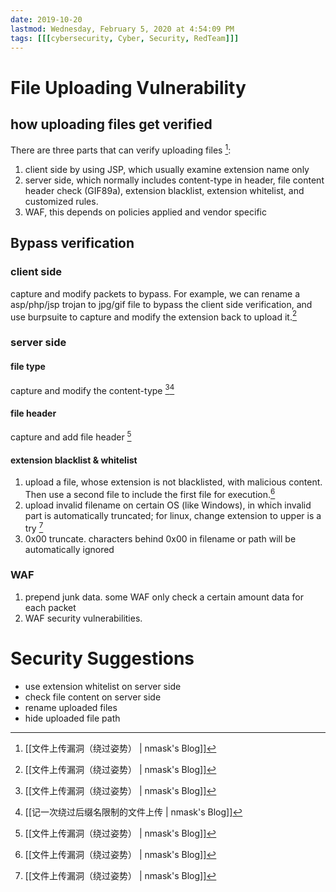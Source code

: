 ```yaml
---
date: 2019-10-20
lastmod: Wednesday, February 5, 2020 at 4:54:09 PM
tags: [[[cybersecurity, Cyber, Security, RedTeam]]]
---
```

# File Uploading Vulnerability

## how uploading files get verified
There are three parts that can verify uploading files [^3975E26DDF29]:
1. client side by using JSP, which usually examine extension name only
2. server side, which normally includes content-type in header, file content header check (GIF89a), extension blacklist, extension whitelist, and customized rules.
3. WAF, this depends on policies applied and vendor specific

## Bypass verification

### client side
capture and modify packets to bypass. For example, we can rename a asp/php/jsp trojan to jpg/gif file to bypass the client side verification, and use burpsuite to capture and modify the extension back to upload it.[^3975E26DDF29]

### server side
#### file type
capture and modify the content-type [^3975E26DDF29][^FEE8E85B39EF]

#### file header
capture and add file header [^3975E26DDF29]

#### extension blacklist & whitelist
1. upload a file, whose extension is not blacklisted, with malicious content. Then use a second file to include the first file for execution.[^3975E26DDF29]
2. upload invalid filename on certain OS (like Windows), in which invalid part is automatically truncated; for linux, change extension to upper is a try [^3975E26DDF29]
3. 0x00 truncate. characters behind 0x00 in filename or path will be automatically ignored

### WAF
1. prepend junk data. some WAF only check a certain amount data for each packet
2. WAF security vulnerabilities.

# Security Suggestions
* use extension whitelist on server side
* check file content on server side
* rename uploaded files
* hide uploaded file path



[^3975E26DDF29]: [[文件上传漏洞（绕过姿势） | nmask's Blog]]
[^FEE8E85B39EF]: [[记一次绕过后缀名限制的文件上传 | nmask's Blog]]
